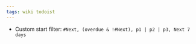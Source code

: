 ```yaml
---
tags: wiki todoist
---
```


- Custom start filter: `#Next, (overdue & !#Next), p1 | p2 | p3, Next 7 days`
